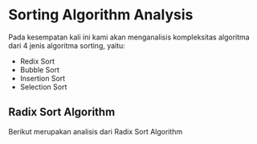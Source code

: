 # Sorting Algorithm Analysis
Pada kesempatan kali ini kami akan menganalisis kompleksitas algoritma dari 4 jenis algoritma sorting, yaitu:
- Redix Sort
- Bubble Sort
- Insertion Sort
- Selection Sort

## Radix Sort Algorithm
Berikut merupakan analisis dari Radix Sort Algorithm
 
 
